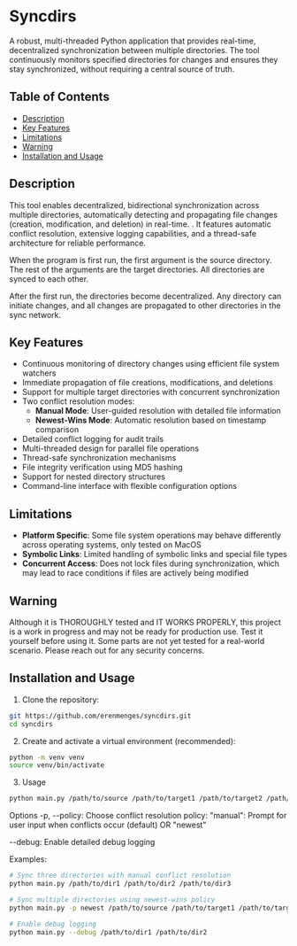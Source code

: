 # Syncdirs

A robust, multi-threaded Python application that provides real-time, decentralized synchronization between multiple directories. The tool continuously monitors specified directories for changes and ensures they stay synchronized, without requiring a central source of truth.

## Table of Contents

- [Description](#description)
- [Key Features](#key-features)
- [Limitations](#limitations)
- [Warning](#warning)
- [Installation and Usage](#installation-and-usage)

## Description

This tool enables decentralized, bidirectional synchronization across multiple directories, automatically detecting and propagating file changes (creation, modification, and deletion) in real-time. . It features automatic conflict resolution, extensive logging capabilities, and a thread-safe architecture for reliable performance.

When the program is first run, the first argument is the source directory. The rest of the arguments are the target directories. All directories are synced to each other.

After the first run, the directories become decentralized. Any directory can initiate changes, and all changes are propagated to other directories in the sync network.

## Key Features

- Continuous monitoring of directory changes using efficient file system watchers
- Immediate propagation of file creations, modifications, and deletions
- Support for multiple target directories with concurrent synchronization
- Two conflict resolution modes:
  - **Manual Mode**: User-guided resolution with detailed file information
  - **Newest-Wins Mode**: Automatic resolution based on timestamp comparison
- Detailed conflict logging for audit trails
- Multi-threaded design for parallel file operations
- Thread-safe synchronization mechanisms
- File integrity verification using MD5 hashing
- Support for nested directory structures
- Command-line interface with flexible configuration options

## Limitations

- **Platform Specific**: Some file system operations may behave differently across operating systems, only tested on MacOS
- **Symbolic Links**: Limited handling of symbolic links and special file types
- **Concurrent Access**: Does not lock files during synchronization, which may lead to race conditions if files are actively being modified

## Warning

Although it is THOROUGHLY tested and IT WORKS PROPERLY, this project is a work in progress and may not be ready for production use. Test it yourself before using it. Some parts are not yet tested for a real-world scenario. Please reach out for any security concerns.

## Installation and Usage

1. Clone the repository:

```bash
git https://github.com/erenmenges/syncdirs.git
cd syncdirs
```

2. Create and activate a virtual environment (recommended):

```bash
python -m venv venv
source venv/bin/activate
```

3. Usage

```bash
python main.py /path/to/source /path/to/target1 /path/to/target2 /path/to/target3
```

Options
-p, --policy: Choose conflict resolution policy: "manual": Prompt for user input when conflicts occur (default) OR "newest"

--debug: Enable detailed debug logging

Examples:

```bash
# Sync three directories with manual conflict resolution
python main.py /path/to/dir1 /path/to/dir2 /path/to/dir3

# Sync multiple directories using newest-wins policy
python main.py -p newest /path/to/source /path/to/target1 /path/to/target2

# Enable debug logging
python main.py --debug /path/to/dir1 /path/to/dir2
```
